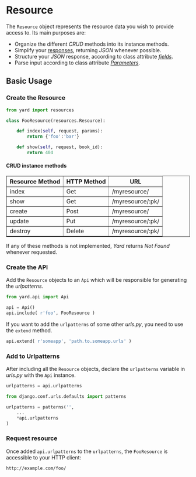 # Resource

The `Resource` object represents the resource data you wish to provide access to. Its main purposes are:

- Organize the different *CRUD* methods into its instance methods. 
- Simplify your [responses](support.md), returning *JSON* whenever possible.
- Structure your *JSON* response, according to class attribute [*fields*](fields.md).
- Parse input according to class attribute [*Parameters*](working_with_forms/parameters.md).


## Basic Usage

### Create the Resource

```python
from yard import resources

class FooResource(resources.Resource):

    def index(self, request, params):
        return {'foo':'bar'}

    def show(self, request, book_id):
        return 404
```


#### CRUD instance methods

<table border="1">
    <tr>
        <th>Resource Method</th>
        <th>HTTP Method</th>
        <th>URL</th>
    </tr>
    <tr>
        <td>index</td>
        <td>Get</td>
        <td>/myresource/</td>
    </tr>
    <tr>
        <td>show</td>
        <td>Get</td>
        <td>/myresource/:pk/</td>
    </tr>
    <tr>
        <td>create</td>
        <td>Post</td>
        <td>/myresource/</td>
    </tr>
    <tr>
        <td>update</td>
        <td>Put</td>
        <td>/myresource/:pk/</td>
    </tr>
    <tr>
        <td>destroy</td>
        <td>Delete</td>
        <td>/myresource/:pk/</td>
    </tr>
</table>

If any of these methods is not implemented, *Yard* returns *Not Found* whenever requested.


### Create the API

Add the `Resource` objects to an `Api` which will be responsible for generating the *urlpatterns*.

```python
from yard.api import Api

api = Api()
api.include( r'foo', FooResource )
```

If you want to add the `urlpatterns` of some other *urls.py*, you need to use the `extend` method. 

```python
api.extend( r'someapp', 'path.to.someapp.urls' )
```


### Add to Urlpatterns

After including all the `Resource` objects, declare the `urlpatterns` variable in *urls.py* with the `Api` instance.

```python
urlpatterns = api.urlpatterns
```

```python    
from django.conf.urls.defaults import patterns

urlpatterns = patterns('',
    ...
    *api.urlpatterns
)
```


### Request resource

Once added `api.urlpatterns` to the `urlpatterns`, the `FooResource` is accessible to your HTTP client:

	http://example.com/foo/

